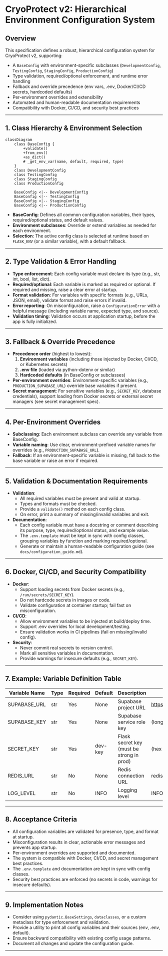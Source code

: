 # CryoProtect v2: Hierarchical Environment Configuration System

## Overview

This specification defines a robust, hierarchical configuration system for CryoProtect v2, supporting:
- A `BaseConfig` with environment-specific subclasses (`DevelopmentConfig`, `TestingConfig`, `StagingConfig`, `ProductionConfig`)
- Type validation, required/optional enforcement, and runtime error handling
- Fallback and override precedence (env vars, .env, Docker/CI/CD secrets, hardcoded defaults)
- Per-environment overrides and extensibility
- Automated and human-readable documentation requirements
- Compatibility with Docker, CI/CD, and security best practices

---

## 1. Class Hierarchy & Environment Selection

```mermaid
classDiagram
    class BaseConfig {
        +validate()
        +from_env()
        +as_dict()
        # _get_env_var(name, default, required, type)
    }
    class DevelopmentConfig
    class TestingConfig
    class StagingConfig
    class ProductionConfig

    BaseConfig <|-- DevelopmentConfig
    BaseConfig <|-- TestingConfig
    BaseConfig <|-- StagingConfig
    BaseConfig <|-- ProductionConfig
```

- **BaseConfig**: Defines all common configuration variables, their types, required/optional status, and default values.
- **Environment subclasses**: Override or extend variables as needed for each environment.
- **Selection**: The active config class is selected at runtime based on `FLASK_ENV` (or a similar variable), with a default fallback.

---

## 2. Type Validation & Error Handling

- **Type enforcement**: Each config variable must declare its type (e.g., str, int, bool, list, dict).
- **Required/optional**: Each variable is marked as required or optional. If required and missing, raise a clear error at startup.
- **Format validation**: For variables with specific formats (e.g., URLs, JSON, email), validate format and raise errors if invalid.
- **Error reporting**: On misconfiguration, raise a `ConfigurationError` with a helpful message (including variable name, expected type, and source).
- **Validation timing**: Validation occurs at application startup, before the app is fully initialized.

---

## 3. Fallback & Override Precedence

- **Precedence order** (highest to lowest):
    1. **Environment variables** (including those injected by Docker, CI/CD, or Kubernetes secrets)
    2. **.env file** (loaded via python-dotenv or similar)
    3. **Hardcoded defaults** (in BaseConfig or subclasses)
- **Per-environment overrides**: Environment-specific variables (e.g., `PRODUCTION_SUPABASE_URL`) override base variables if present.
- **Secret management**: For sensitive variables (e.g., `SECRET_KEY`, database credentials), support loading from Docker secrets or external secret managers (see secret management spec).

---

## 4. Per-Environment Overrides

- **Subclassing**: Each environment subclass can override any variable from BaseConfig.
- **Variable naming**: Use clear, environment-prefixed variable names for overrides (e.g., `PRODUCTION_SUPABASE_URL`).
- **Fallback**: If an environment-specific variable is missing, fall back to the base variable or raise an error if required.

---

## 5. Validation & Documentation Requirements

- **Validation**:
    - All required variables must be present and valid at startup.
    - Types and formats must be checked.
    - Provide a `validate()` method on each config class.
    - On error, print a summary of missing/invalid variables and exit.
- **Documentation**:
    - Each config variable must have a docstring or comment describing its purpose, type, required/optional status, and example value.
    - The `.env.template` must be kept in sync with config classes, grouping variables by function and marking required/optional.
    - Generate or maintain a human-readable configuration guide (see `docs/configuration_guide.md`).

---

## 6. Docker, CI/CD, and Security Compatibility

- **Docker**:
    - Support loading secrets from Docker secrets (e.g., `/run/secrets/SECRET_KEY`).
    - Do not hardcode secrets in images or code.
    - Validate configuration at container startup; fail fast on misconfiguration.
- **CI/CD**:
    - Allow environment variables to be injected at build/deploy time.
    - Support .env overrides for local development/testing.
    - Ensure validation works in CI pipelines (fail on missing/invalid config).
- **Security**:
    - Never commit real secrets to version control.
    - Mark all sensitive variables in documentation.
    - Provide warnings for insecure defaults (e.g., `SECRET_KEY`).

---

## 7. Example: Variable Definition Table

| Variable Name           | Type   | Required | Default | Description                                 | Example Value                  | Environment Override         |
|------------------------ |--------|----------|---------|---------------------------------------------|-------------------------------|-----------------------------|
| SUPABASE_URL            | str    | Yes      | None    | Supabase project URL                        | https://xyz.supabase.co        | STAGING_SUPABASE_URL, etc.  |
| SUPABASE_KEY            | str    | Yes      | None    | Supabase service role key                   | (long JWT string)              | PRODUCTION_SUPABASE_KEY     |
| SECRET_KEY              | str    | Yes      | dev-key | Flask secret key (must be strong in prod)   | (hex string)                   |                             |
| REDIS_URL               | str    | No       | None    | Redis connection URL                        | redis://user:pass@host:6379/0  |                             |
| LOG_LEVEL               | str    | No       | INFO    | Logging level                               | INFO, WARNING, ERROR           |                             |

---

## 8. Acceptance Criteria

- All configuration variables are validated for presence, type, and format at startup.
- Misconfiguration results in clear, actionable error messages and prevents app startup.
- Per-environment overrides are supported and documented.
- The system is compatible with Docker, CI/CD, and secret management best practices.
- The `.env.template` and documentation are kept in sync with config classes.
- Security best practices are enforced (no secrets in code, warnings for insecure defaults).

---

## 9. Implementation Notes

- Consider using `pydantic.BaseSettings`, `dataclasses`, or a custom metaclass for type enforcement and validation.
- Provide a utility to print all config variables and their sources (env, .env, default).
- Ensure backward compatibility with existing config usage patterns.
- Document all changes and update the configuration guide.

---